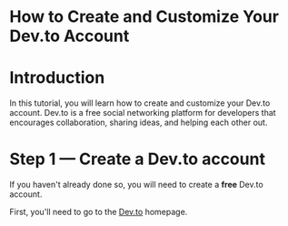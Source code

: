 # How to Create and Customize Your Dev.to Account

# Introduction
In this tutorial, you will learn how to create and customize your Dev.to account. Dev.to is a free social networking platform for developers that encourages collaboration, sharing ideas, and helping each other out.

# Step 1 — Create a Dev.to account
If you haven't already done so, you will need to create a **free** Dev.to account.

First, you'll need to go to the [Dev.to](dev.to) homepage. 